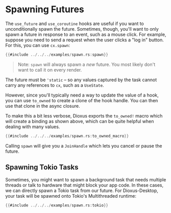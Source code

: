 # Spawning Futures

The `use_future` and `use_coroutine` hooks are useful if you want to unconditionally spawn the future. Sometimes, though, you'll want to only spawn a future in response to an event, such as a mouse click. For example, suppose you need to send a request when the user clicks a "log in" button. For this, you can use `cx.spawn`:

```rust
{{#include ../../../examples/spawn.rs:spawn}}
```

> Note: `spawn` will always spawn a *new* future. You most likely don't want to call it on every render.

The future must be `'static` – so any values captured by the task cannot carry any references to `cx`, such as a `UseState`.

However, since you'll typically need a way to update the value of a hook, you can use `to_owned` to create a clone of the hook handle. You can then use that clone in the async closure.

To make this a bit less verbose, Dioxus exports the `to_owned!` macro which will create a binding as shown above, which can be quite helpful when dealing with many values.

```rust
{{#include ../../../examples/spawn.rs:to_owned_macro}}
```

Calling `spawn` will give you a `JoinHandle` which lets you cancel or pause the future.

## Spawning Tokio Tasks

Sometimes, you might want to spawn a background task that needs multiple threads or talk to hardware that might block your app code. In these cases, we can directly spawn a Tokio task from our future. For Dioxus-Desktop, your task will be spawned onto Tokio's Multithreaded runtime:

```rust
{{#include ../../../examples/spawn.rs:tokio}}
```
